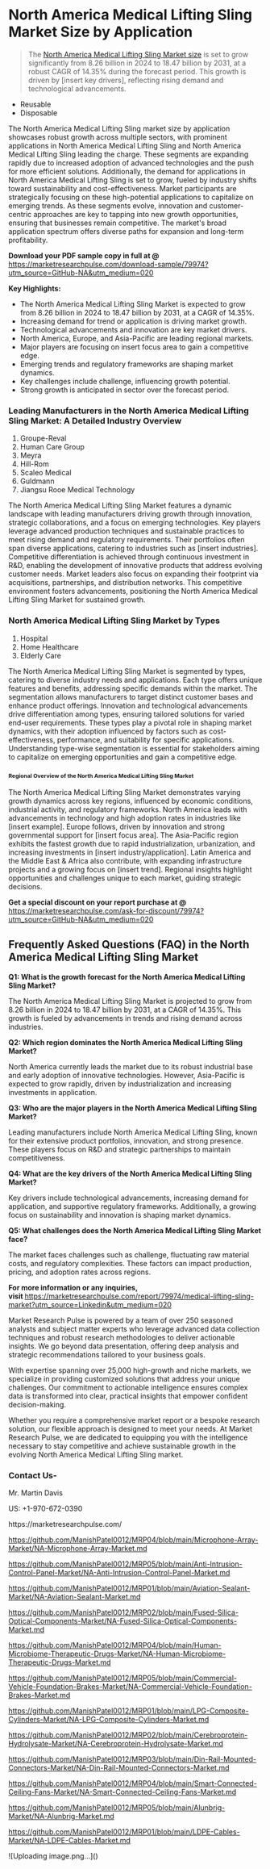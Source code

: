 <h1>North America Medical Lifting Sling Market&nbsp;Size by Application</h1><blockquote><p>The <a href="https://marketresearchpulse.com/download-sample/79974?utm_source=GitHub-NA&amp;utm_medium=020">North America Medical Lifting Sling Market size</a> is set to grow significantly from 8.26 billion in 2024 to 18.47 billion by 2031, at a robust CAGR of 14.35% during the forecast period. This growth is driven by [insert key drivers], reflecting rising demand and technological advancements.</p></blockquote><ul><li>Reusable<li> Disposable</li></ul><p>The North America Medical Lifting Sling market size by application showcases robust growth across multiple sectors, with prominent applications in North America Medical Lifting Sling and North America Medical Lifting Sling leading the charge. These segments are expanding rapidly due to increased adoption of advanced technologies and the push for more efficient solutions. Additionally, the demand for applications in North America Medical Lifting Sling is set to grow, fueled by industry shifts toward sustainability and cost-effectiveness. Market participants are strategically focusing on these high-potential applications to capitalize on emerging trends. As these segments evolve, innovation and customer-centric approaches are key to tapping into new growth opportunities, ensuring that businesses remain competitive. The market's broad application spectrum offers diverse paths for expansion and long-term profitability.</p><p><strong>Download your PDF sample copy in full at @ </strong><a href="https://marketresearchpulse.com/download-sample/79974?utm_source=GitHub-NA&amp;utm_medium=020">https://marketresearchpulse.com/download-sample/79974?utm_source=GitHub-NA&amp;utm_medium=020</a></p><p><strong>Key Highlights: </strong></p><ul><li>The North America Medical Lifting Sling Market is expected to grow from 8.26 billion in 2024 to 18.47 billion by 2031, at a CAGR of 14.35%.</li><li>Increasing demand for trend or application is driving market growth.</li><li>Technological advancements and innovation are key market drivers.</li><li>North America, Europe, and Asia-Pacific are leading regional markets.</li><li>Major players are focusing on insert focus area to gain a competitive edge.</li><li>Emerging trends and regulatory frameworks are shaping market dynamics.</li><li>Key challenges include challenge, influencing growth potential.</li><li>Strong growth is anticipated in sector over the forecast period.</li></ul><h3>Leading Manufacturers in the North America Medical Lifting Sling Market: A Detailed Industry Overview</h3><ol><li>Groupe-Reval</li><li>Human Care Group</li><li>Meyra</li><li>Hill-Rom</li><li>Scaleo Medical</li><li>Guldmann</li><li>Jiangsu Rooe Medical Technology</li></ol><div class="flex max-w-full flex-col flex-grow"><div class="min-h-8 text-message flex w-full flex-col items-end gap-2 whitespace-normal break-words [.text-message+&amp;]:mt-5" dir="auto" data-message-author-role="assistant" data-message-id="fd8432e4-4910-450d-b182-61b7bfb0a01f" data-message-model-slug="gpt-4o"><div class="flex w-full flex-col gap-1 empty:hidden first:pt-[3px]"><div class="markdown prose w-full break-words dark:prose-invert light"><p>The North America Medical Lifting Sling Market features a dynamic landscape with leading manufacturers driving growth through innovation, strategic collaborations, and a focus on emerging technologies. Key players leverage advanced production techniques and sustainable practices to meet rising demand and regulatory requirements. Their portfolios often span diverse applications, catering to industries such as [insert industries]. Competitive differentiation is achieved through continuous investment in R&amp;D, enabling the development of innovative products that address evolving customer needs. Market leaders also focus on expanding their footprint via acquisitions, partnerships, and distribution networks. This competitive environment fosters advancements, positioning the North America Medical Lifting Sling Market for sustained growth.</p></div></div></div></div><h3>North America Medical Lifting Sling Market by Types</h3><ol><li>Hospital<li> Home Healthcare<li> Elderly Care</li></ol><div class="flex max-w-full flex-col flex-grow"><div class="min-h-8 text-message flex w-full flex-col items-end gap-2 whitespace-normal break-words [.text-message+&amp;]:mt-5" dir="auto" data-message-author-role="assistant" data-message-id="084470be-0bb7-4664-bddf-5156b4f41249" data-message-model-slug="gpt-4o-mini"><div class="flex w-full flex-col gap-1 empty:hidden first:pt-[3px]"><div class="markdown prose w-full break-words dark:prose-invert light"><p>The North America Medical Lifting Sling Market is segmented by types, catering to diverse industry needs and applications. Each type offers unique features and benefits, addressing specific demands within the market. The segmentation allows manufacturers to target distinct customer bases and enhance product offerings. Innovation and technological advancements drive differentiation among types, ensuring tailored solutions for varied end-user requirements. These types play a pivotal role in shaping market dynamics, with their adoption influenced by factors such as cost-effectiveness, performance, and suitability for specific applications. Understanding type-wise segmentation is essential for stakeholders aiming to capitalize on emerging opportunities and gain a competitive edge.</p></div></div></div></div><h3><span style="font-size: 11px;">Regional Overview of the North America Medical Lifting Sling Market</span></h3><div class="flex max-w-full flex-col flex-grow"><div class="min-h-8 text-message flex w-full flex-col items-end gap-2 whitespace-normal break-words [.text-message+&amp;]:mt-5" dir="auto" data-message-author-role="assistant" data-message-id="e9038762-ce64-4e30-91c9-9bd413514231" data-message-model-slug="gpt-4o-mini"><div class="flex w-full flex-col gap-1 empty:hidden first:pt-[3px]"><div class="markdown prose w-full break-words dark:prose-invert light"><p>The North America Medical Lifting Sling Market demonstrates varying growth dynamics across key regions, influenced by economic conditions, industrial activity, and regulatory frameworks. North America leads with advancements in technology and high adoption rates in industries like [insert example]. Europe follows, driven by innovation and strong governmental support for [insert focus area]. The Asia-Pacific region exhibits the fastest growth due to rapid industrialization, urbanization, and increasing investments in [insert industry/application]. Latin America and the Middle East &amp; Africa also contribute, with expanding infrastructure projects and a growing focus on [insert trend]. Regional insights highlight opportunities and challenges unique to each market, guiding strategic decisions.</p></div></div></div></div><p><strong>Get a special discount on your report purchase at @ </strong><a href="https://marketresearchpulse.com/ask-for-discount/79974?utm_source=GitHub-NA&amp;utm_medium=020">https://marketresearchpulse.com/ask-for-discount/79974?utm_source=GitHub-NA&amp;utm_medium=020</a></p><h2>Frequently Asked Questions (FAQ) in the North America Medical Lifting Sling Market</h2><p><strong>Q1: What is the growth forecast for the North America Medical Lifting Sling Market?</strong></p><p>The North America Medical Lifting Sling Market is projected to grow from 8.26 billion in 2024 to 18.47 billion by 2031, at a CAGR of 14.35%. This growth is fueled by advancements in trends and rising demand across industries.</p><p><strong>Q2: Which region dominates the North America Medical Lifting Sling Market?</strong></p><p>North America currently leads the market due to its robust industrial base and early adoption of innovative technologies. However, Asia-Pacific is expected to grow rapidly, driven by industrialization and increasing investments in application.</p><p><strong>Q3: Who are the major players in the North America Medical Lifting Sling Market?</strong></p><p>Leading manufacturers include North America Medical Lifting Sling, known for their extensive product portfolios, innovation, and strong presence. These players focus on R&amp;D and strategic partnerships to maintain competitiveness.</p><p><strong>Q4: What are the key drivers of the North America Medical Lifting Sling Market?</strong></p><p>Key drivers include technological advancements, increasing demand for application, and supportive regulatory frameworks. Additionally, a growing focus on sustainability and innovation is shaping market dynamics.</p><p><strong>Q5: What challenges does the North America Medical Lifting Sling Market face?</strong></p><p>The market faces challenges such as challenge, fluctuating raw material costs, and regulatory complexities. These factors can impact production, pricing, and adoption rates across regions.</p><p><strong>For more information or any inquiries, visit&nbsp;</strong><a href="https://marketresearchpulse.com/report/79974/medical-lifting-sling-market?utm_source=Linkedin&utm_medium=020">https://marketresearchpulse.com/report/79974/medical-lifting-sling-market?utm_source=Linkedin&utm_medium=020</a></p><p>Market Research Pulse is powered by a team of over 250 seasoned analysts and subject matter experts who leverage advanced data collection techniques and robust research methodologies to deliver actionable insights. We go beyond data presentation, offering deep analysis and strategic recommendations tailored to your business goals.</p><p>With expertise spanning over 25,000 high-growth and niche markets, we specialize in providing customized solutions that address your unique challenges. Our commitment to actionable intelligence ensures complex data is transformed into clear, practical insights that empower confident decision-making.</p><p>Whether you require a comprehensive market report or a bespoke research solution, our flexible approach is designed to meet your needs. At Market Research Pulse, we are dedicated to equipping you with the intelligence necessary to stay competitive and achieve sustainable growth in the evolving North America Medical Lifting Sling market.</p><h3><strong>Contact Us-</strong></h3><p>Mr. Martin Davis</p><p>US: +1-970-672-0390</p><p>https://marketresearchpulse.com/</p><p><a href="https://github.com/ManishPatel0012/MRP04/blob/main/Microphone-Array-Market/NA-Microphone-Array-Market.md">https://github.com/ManishPatel0012/MRP04/blob/main/Microphone-Array-Market/NA-Microphone-Array-Market.md</a></p><p><a href="https://github.com/ManishPatel0012/MRP05/blob/main/Anti-Intrusion-Control-Panel-Market/NA-Anti-Intrusion-Control-Panel-Market.md">https://github.com/ManishPatel0012/MRP05/blob/main/Anti-Intrusion-Control-Panel-Market/NA-Anti-Intrusion-Control-Panel-Market.md</a></p><p><a href="https://github.com/ManishPatel0012/MRP01/blob/main/Aviation-Sealant-Market/NA-Aviation-Sealant-Market.md">https://github.com/ManishPatel0012/MRP01/blob/main/Aviation-Sealant-Market/NA-Aviation-Sealant-Market.md</a></p><p><a href="https://github.com/ManishPatel0012/MRP02/blob/main/Fused-Silica-Optical-Components-Market/NA-Fused-Silica-Optical-Components-Market.md">https://github.com/ManishPatel0012/MRP02/blob/main/Fused-Silica-Optical-Components-Market/NA-Fused-Silica-Optical-Components-Market.md</a></p><p><a href="https://github.com/ManishPatel0012/MRP04/blob/main/Human-Microbiome-Therapeutic-Drugs-Market/NA-Human-Microbiome-Therapeutic-Drugs-Market.md">https://github.com/ManishPatel0012/MRP04/blob/main/Human-Microbiome-Therapeutic-Drugs-Market/NA-Human-Microbiome-Therapeutic-Drugs-Market.md</a></p><p><a href="https://github.com/ManishPatel0012/MRP05/blob/main/Commercial-Vehicle-Foundation-Brakes-Market/NA-Commercial-Vehicle-Foundation-Brakes-Market.md">https://github.com/ManishPatel0012/MRP05/blob/main/Commercial-Vehicle-Foundation-Brakes-Market/NA-Commercial-Vehicle-Foundation-Brakes-Market.md</a></p><p><a href="https://github.com/ManishPatel0012/MRP01/blob/main/LPG-Composite-Cylinders-Market/NA-LPG-Composite-Cylinders-Market.md">https://github.com/ManishPatel0012/MRP01/blob/main/LPG-Composite-Cylinders-Market/NA-LPG-Composite-Cylinders-Market.md</a></p><p><a href="https://github.com/ManishPatel0012/MRP02/blob/main/Cerebroprotein-Hydrolysate-Market/NA-Cerebroprotein-Hydrolysate-Market.md">https://github.com/ManishPatel0012/MRP02/blob/main/Cerebroprotein-Hydrolysate-Market/NA-Cerebroprotein-Hydrolysate-Market.md</a></p><p><a href="https://github.com/ManishPatel0012/MRP03/blob/main/Din-Rail-Mounted-Connectors-Market/NA-Din-Rail-Mounted-Connectors-Market.md">https://github.com/ManishPatel0012/MRP03/blob/main/Din-Rail-Mounted-Connectors-Market/NA-Din-Rail-Mounted-Connectors-Market.md</a></p><p><a href="https://github.com/ManishPatel0012/MRP04/blob/main/Smart-Connected-Ceiling-Fans-Market/NA-Smart-Connected-Ceiling-Fans-Market.md">https://github.com/ManishPatel0012/MRP04/blob/main/Smart-Connected-Ceiling-Fans-Market/NA-Smart-Connected-Ceiling-Fans-Market.md</a></p><p><a href="https://github.com/ManishPatel0012/MRP05/blob/main/Alunbrig-Market/NA-Alunbrig-Market.md">https://github.com/ManishPatel0012/MRP05/blob/main/Alunbrig-Market/NA-Alunbrig-Market.md</a></p><p><a href="https://github.com/ManishPatel0012/MRP01/blob/main/LDPE-Cables-Market/NA-LDPE-Cables-Market.md">https://github.com/ManishPatel0012/MRP01/blob/main/LDPE-Cables-Market/NA-LDPE-Cables-Market.md</a></p>
![Uploading image.png…]()
